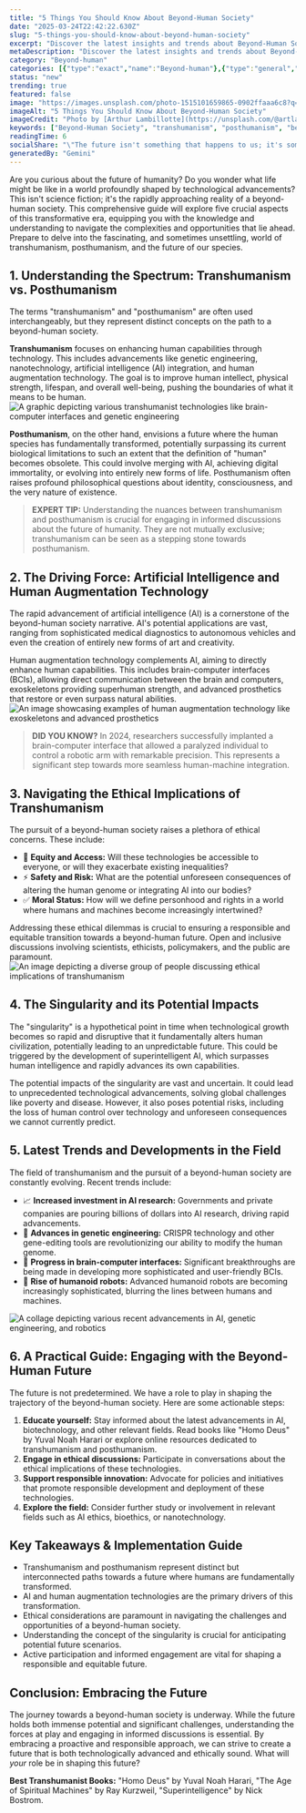 ```yaml
---
title: "5 Things You Should Know About Beyond-Human Society"
date: "2025-03-24T22:42:22.630Z"
slug: "5-things-you-should-know-about-beyond-human-society"
excerpt: "Discover the latest insights and trends about Beyond-Human Society. This comprehensive guide covers everything you need to know about Beyond-Human Society in 2025."
metaDescription: "Discover the latest insights and trends about Beyond-Human Society. This comprehensive guide covers everything you need to know about Beyond-Human Society ..."
category: "Beyond-human"
categories: [{"type":"exact","name":"Beyond-human"},{"type":"general","name":"Social Sciences"},{"type":"medium","name":"Human-Computer Interaction"},{"type":"specific","name":"AI Ethics"},{"type":"niche","name":"Algorithmic Bias"}]
status: "new"
trending: true
featured: false
image: "https://images.unsplash.com/photo-1515101659865-0902ffaaa6c8?q=85&w=1200&fit=max&fm=webp&auto=compress"
imageAlt: "5 Things You Should Know About Beyond-Human Society"
imageCredit: "Photo by [Arthur Lambillotte](https://unsplash.com/@artlambi) on Unsplash"
keywords: ["Beyond-Human Society", "transhumanism", "posthumanism", "beyond human future", "artificial intelligence society", "human augmentation technology", "future of humanity", "singularity technology", "ethical implications transhumanism", "best transhumanist books"]
readingTime: 6
socialShare: "\"The future isn't something that happens to us; it's something we actively create.  Understanding the ethical implications of transhumanism is key to shaping a future we can all thrive in.\""
generatedBy: "Gemini"
---
```




Are you curious about the future of humanity?  Do you wonder what life might be like in a world profoundly shaped by technological advancements?  This isn't science fiction; it's the rapidly approaching reality of a beyond-human society. This comprehensive guide will explore five crucial aspects of this transformative era, equipping you with the knowledge and understanding to navigate the complexities and opportunities that lie ahead.  Prepare to delve into the fascinating, and sometimes unsettling, world of transhumanism, posthumanism, and the future of our species.

## 1. Understanding the Spectrum: Transhumanism vs. Posthumanism

The terms "transhumanism" and "posthumanism" are often used interchangeably, but they represent distinct concepts on the path to a beyond-human society.

**Transhumanism** focuses on enhancing human capabilities through technology.  This includes advancements like genetic engineering, nanotechnology, artificial intelligence (AI) integration, and human augmentation technology.  The goal is to improve human intellect, physical strength, lifespan, and overall well-being, pushing the boundaries of what it means to be human. ![A graphic depicting various transhumanist technologies like brain-computer interfaces and genetic engineering](https://images.unsplash.com/photo-1505243542579-da5adfe8338f?q=85&w=1200&fit=max&fm=webp&auto=compress)

**Posthumanism**, on the other hand, envisions a future where the human species has fundamentally transformed, potentially surpassing its current biological limitations to such an extent that the definition of "human" becomes obsolete.  This could involve merging with AI, achieving digital immortality, or evolving into entirely new forms of life. Posthumanism often raises profound philosophical questions about identity, consciousness, and the very nature of existence.

> **EXPERT TIP:** Understanding the nuances between transhumanism and posthumanism is crucial for engaging in informed discussions about the future of humanity.  They are not mutually exclusive; transhumanism can be seen as a stepping stone towards posthumanism.

## 2. The Driving Force: Artificial Intelligence and Human Augmentation Technology

The rapid advancement of artificial intelligence (AI) is a cornerstone of the beyond-human society narrative.  AI's potential applications are vast, ranging from sophisticated medical diagnostics to autonomous vehicles and even the creation of entirely new forms of art and creativity.  

Human augmentation technology complements AI, aiming to directly enhance human capabilities.  This includes brain-computer interfaces (BCIs), allowing direct communication between the brain and computers, exoskeletons providing superhuman strength, and advanced prosthetics that restore or even surpass natural abilities.  ![An image showcasing examples of human augmentation technology like exoskeletons and advanced prosthetics](https://images.unsplash.com/photo-1616795255936-1b07b33470a6?q=85&w=1200&fit=max&fm=webp&auto=compress)

> **DID YOU KNOW?**  In 2024, researchers successfully implanted a brain-computer interface that allowed a paralyzed individual to control a robotic arm with remarkable precision. This represents a significant step towards more seamless human-machine integration.

## 3.  Navigating the Ethical Implications of Transhumanism

The pursuit of a beyond-human society raises a plethora of ethical concerns.  These include:

* 🔑 **Equity and Access:**  Will these technologies be accessible to everyone, or will they exacerbate existing inequalities?
* ⚡ **Safety and Risk:** What are the potential unforeseen consequences of altering the human genome or integrating AI into our bodies?
* ✅ **Moral Status:** How will we define personhood and rights in a world where humans and machines become increasingly intertwined?

Addressing these ethical dilemmas is crucial to ensuring a responsible and equitable transition towards a beyond-human future.  Open and inclusive discussions involving scientists, ethicists, policymakers, and the public are paramount.  ![An image depicting a diverse group of people discussing ethical implications of transhumanism](https://images.unsplash.com/photo-1611200945005-403b70229452?q=85&w=1200&fit=max&fm=webp&auto=compress)

## 4. The Singularity and its Potential Impacts

The "singularity" is a hypothetical point in time when technological growth becomes so rapid and disruptive that it fundamentally alters human civilization, potentially leading to an unpredictable future.  This could be triggered by the development of superintelligent AI, which surpasses human intelligence and rapidly advances its own capabilities.

The potential impacts of the singularity are vast and uncertain.  It could lead to unprecedented technological advancements, solving global challenges like poverty and disease. However, it also poses potential risks, including the loss of human control over technology and unforeseen consequences we cannot currently predict.

## 5.  Latest Trends and Developments in the Field

The field of transhumanism and the pursuit of a beyond-human society are constantly evolving.  Recent trends include:

* 📈 **Increased investment in AI research:**  Governments and private companies are pouring billions of dollars into AI research, driving rapid advancements.
* 🧬 **Advances in genetic engineering:** CRISPR technology and other gene-editing tools are revolutionizing our ability to modify the human genome.
* 🧠 **Progress in brain-computer interfaces:**  Significant breakthroughs are being made in developing more sophisticated and user-friendly BCIs.
* 🤖 **Rise of humanoid robots:**  Advanced humanoid robots are becoming increasingly sophisticated, blurring the lines between humans and machines.

![A collage depicting various recent advancements in AI, genetic engineering, and robotics](https://images.unsplash.com/photo-1520694478166-daaaaec95b69?q=85&w=1200&fit=max&fm=webp&auto=compress)

## 6.  A Practical Guide:  Engaging with the Beyond-Human Future

The future is not predetermined.  We have a role to play in shaping the trajectory of the beyond-human society.  Here are some actionable steps:

1. **Educate yourself:**  Stay informed about the latest advancements in AI, biotechnology, and other relevant fields. Read books like "Homo Deus" by Yuval Noah Harari or explore online resources dedicated to transhumanism and posthumanism.  
2. **Engage in ethical discussions:**  Participate in conversations about the ethical implications of these technologies.
3. **Support responsible innovation:**  Advocate for policies and initiatives that promote responsible development and deployment of these technologies.
4. **Explore the field:** Consider further study or involvement in relevant fields such as AI ethics, bioethics, or nanotechnology.

## Key Takeaways & Implementation Guide

*  Transhumanism and posthumanism represent distinct but interconnected paths towards a future where humans are fundamentally transformed.
*  AI and human augmentation technologies are the primary drivers of this transformation.
*  Ethical considerations are paramount in navigating the challenges and opportunities of a beyond-human society.
*  Understanding the concept of the singularity is crucial for anticipating potential future scenarios.
*  Active participation and informed engagement are vital for shaping a responsible and equitable future.

## Conclusion: Embracing the Future

The journey towards a beyond-human society is underway.  While the future holds both immense potential and significant challenges, understanding the forces at play and engaging in informed discussions is essential.  By embracing a proactive and responsible approach, we can strive to create a future that is both technologically advanced and ethically sound.  What will *your* role be in shaping this future?

**Best Transhumanist Books:**  "Homo Deus" by Yuval Noah Harari, "The Age of Spiritual Machines" by Ray Kurzweil, "Superintelligence" by Nick Bostrom.
